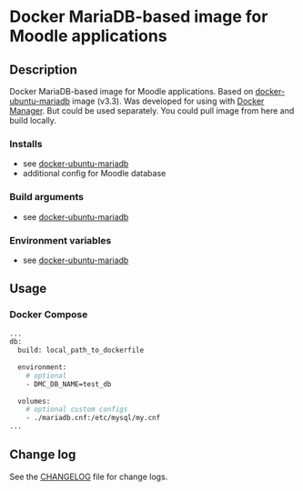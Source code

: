 # Docker MariaDB-based image for Moodle applications

## Description

Docker MariaDB-based image for Moodle applications.
Based on [docker-ubuntu-mariadb](https://github.com/demmonico/docker-ubuntu-mariadb) image (v3.3). 
Was developed for using with [Docker Manager](https://github.com/demmonico/docker-manager/). 
But could be used separately. 
You could pull image from here and build locally.


### Installs

- see [docker-ubuntu-mariadb](https://github.com/demmonico/docker-ubuntu-mariadb)
- additional config for Moodle database


### Build arguments

- see [docker-ubuntu-mariadb](https://github.com/demmonico/docker-ubuntu-mariadb)


### Environment variables

- see [docker-ubuntu-mariadb](https://github.com/demmonico/docker-ubuntu-mariadb)


## Usage

### Docker Compose

```sh
...
db:
  build: local_path_to_dockerfile
  
  environment:
    # optional
    - DMC_DB_NAME=test_db
    
  volumes:
    # optional custom configs
    - ./mariadb.cnf:/etc/mysql/my.cnf
...
```


## Change log

See the [CHANGELOG](CHANGELOG.md) file for change logs.

